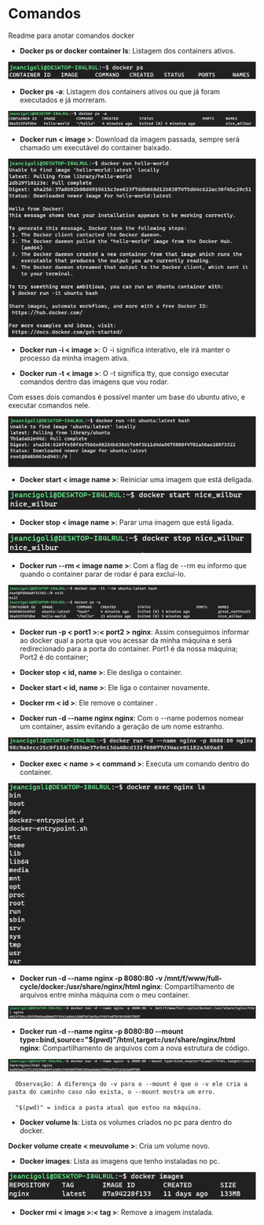 # Comandos

Readme para anotar comandos docker

- **Docker ps or docker container ls**: Listagem dos containers ativos.

![Docker PS](../files/img/docker/1.png)

- **Docker ps -a**: Listagem dos containers ativos ou que já foram executados e já morreram.

![Docker PS](../files/img/docker/3.png)

- **Docker run < image >**: Download da imagem passada, sempre será chamado um executável do container baixado.

![Docker PS](../files/img/docker/2.png)

- **Docker run -i < image >**: O -i significa interativo, ele irá manter o processo da minha imagem ativa.

- **Docker run -t < image >**: O -t significa tty, que consigo executar comandos dentro das imagens que vou rodar.

Com esses dois comandos é possível manter um base do ubuntu ativo, e executar comandos nele.

![Docker PS](../files/img/docker/4.png)

- **Docker start < image name >**: Reiniciar uma imagem que está deligada.

![Docker PS](../files/img/docker/5.png)

- **Docker stop < image name >**: Parar uma imagem que está ligada.

![Docker PS](../files/img/docker/6.png)

- **Docker run --rm < image name >**: Com a flag de --rm eu informo que quando o container parar de rodar é para excluí-lo.

![Docker PS](../files/img/docker/7.png)

- **Docker run -p < port1 >:< port2 > nginx**: Assim conseguimos informar ao docker qual a porta que vou acessar da minha máquina e será redirecionado para a porta do container. Port1 é da nossa máquina; Port2 é do container;

- **Docker stop < id, name >**: Ele desliga o container.

- **Docker start < id, name >**: Ele liga o container novamente.

- **Docker rm < id >**: Ele remove o container .

- **Docker run -d --name nginx nginx**: Com o --name podemos nomear um container, assim evitando a geração de um nome estranho.

![Docker run](../files/img/docker/8.png)

- **Docker exec < name > < command >**: Executa um comando dentro do container.

![Docker command](../files/img/docker/9.png)

- **Docker run -d --name nginx -p 8080:80 -v /mnt/f/www/full-cycle/docker:/usr/share/nginx/html nginx**: Compartilhamento de arquivos entre minha máquina com o meu container.

![Docker command](../files/img/docker/10.png)

- **Docker run -d --name nginx -p 8080:80 --mount type=bind,source="$(pwd)"/html,target=/usr/share/nginx/html nginx**: Compartilhamento de arquivos com a nova estrutura de código.

![Docker command](../files/img/docker/11.png)

```docker
  Observação: A diferença do -v para o --mount é que o -v ele cria a pasta do caminho caso não exista, o --mount mostra um erro.

  "$(pwd)" = indica a pasta atual que estou na máquina.
```


- **Docker volume ls**: Lista os volumes criados no pc para dentro do docker.

 **Docker volume create < meuvolume >**: Cria um volume novo.


- **Docker images**: Lista as imagens que tenho instaladas no pc.

![Docker images](../files/img/docker/12.png)

- **Docker rmi < image >:< tag >**: Remove a imagem instalada.
